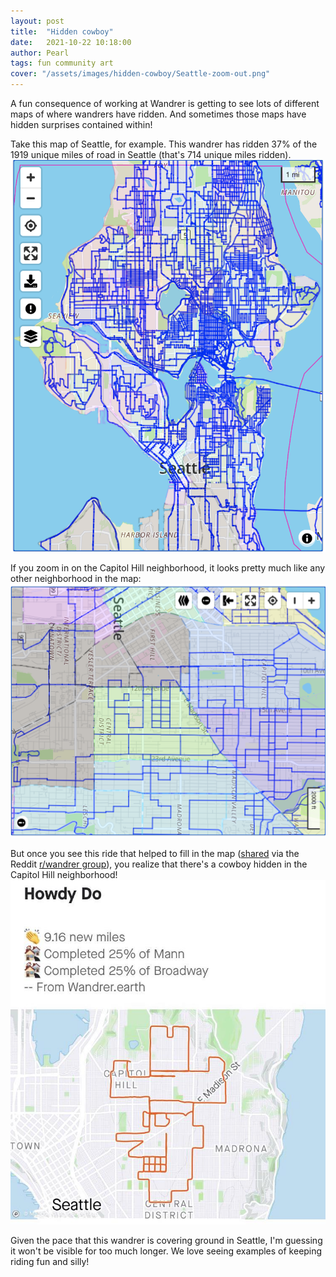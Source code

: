 ```yaml
---
layout: post
title:  "Hidden cowboy"
date:   2021-10-22 10:18:00
author: Pearl
tags: fun community art
cover: "/assets/images/hidden-cowboy/Seattle-zoom-out.png"
---
```


A fun consequence of working at Wandrer is getting to see lots of different maps of where wandrers have ridden. And sometimes those maps have hidden surprises contained within!

Take this map of Seattle, for example. This wandrer has ridden 37% of the 1919 unique miles of road in Seattle (that's 714 unique miles ridden).
![A map of Seattle with blue lines indicating that 37% of the city's roads have been ridden](/assets/images/hidden-cowboy/Seattle-zoom-out.png)

If you zoom in on the Capitol Hill neighborhood, it looks pretty much like any other neighborhood in the map:
![A map of Seattle with blue lines indicating that 37% of the city's roads have been ridden](/assets/images/hidden-cowboy/Seattle-zoom-in.png)

But once you see this ride that helped to fill in the map ([shared](https://www.reddit.com/r/wandrer/comments/p4lega/completed_25_of_seattle_and_did_a_little_art/) via the Reddit [r/wandrer group](https://www.reddit.com/r/wandrer/)), you realize that there's a cowboy hidden in the Capitol Hill neighborhood!
![An image of a bike ride in the shape of a cowboy's head](/assets/images/hidden-cowboy/cowboy.jpeg)

 Given the pace that this wandrer is covering ground in Seattle, I'm guessing it won't be visible for too much longer. We love seeing examples of keeping riding fun and silly!
